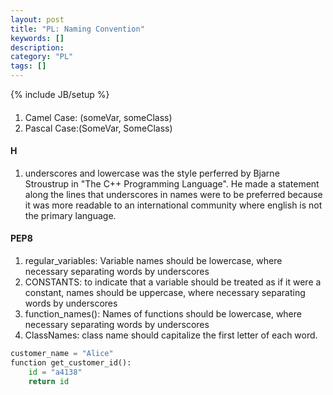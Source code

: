 ```yaml
---
layout: post
title: "PL: Naming Convention"
keywords: []
description: 
category: "PL"
tags: []
---
```

{% include JB/setup %}

####
1. Camel Case: (someVar, someClass)
2. Pascal Case:(SomeVar, SomeClass)

#### H
1. underscores and lowercase was the style perferred by Bjarne Stroustrup in
   "The C++ Programming Language". He made a statement along the lines that
   underscores in names were to be preferred because it was more readable to an
   international community where english is not the primary language.


#### PEP8
1. regular\_variables: Variable names should be lowercase, where necessary
   separating words by underscores
2. CONSTANTS: to indicate that a variable should be treated as if it were a
   constant, names should be uppercase, where necessary separating words by
   underscores
3. function\_names(): Names of functions should be lowercase, where necessary
   separating words by underscores
4. ClassNames: class name should capitalize the first letter of each word.

```python
customer_name = "Alice"
function get_customer_id():
    id = "a4138"
    return id
```
